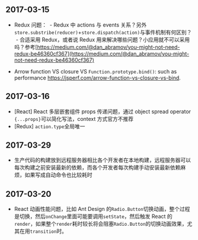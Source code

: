 ## 2017-03-15

- Redux 问题：
  - Redux 中 actions 与 events 关系？另外`store.substribe(reducer)`+`store.dispatch(action)`与事件机制有何区别？
  - 合适采用 Redux，或者说 Redux 用来解决哪些问题？小应用就不可以采用吗？参考[https://medium.com/@dan_abramov/you-might-not-need-redux-be46360cf367](https://medium.com/@dan_abramov/you-might-not-need-redux-be46360cf367)

- Arrow function VS closure VS `Function.prototype.bind()`: such as performance https://jsperf.com/arrow-function-vs-closure-vs-bind.

## 2017-03-16

- [React] React 多层嵌套组件 props 传递问题，通过 object spread operator `{...props}`可以简化写法，context 方式官方不推荐
- [Redux] `action.type`全局唯一

## 2017-03-29

- 生产代码的构建放到远程服务器相比各个开发者在本地构建，远程服务器可以每次构建之前安装最新的依赖，而各个开发者每次构建手动安装最新依赖麻烦，如果写成自动命令也比较耗时

## 2017-03-20

- React 动画性能问题，比如 Ant Design 的`Radio.Button`切换动画，整个过程是切换，然后`onChange`里面可能要调用`setState`，然后触发 React 的`render`，如果整个`render`耗时较长将会阻塞`Radio.Button`的切换动画效果，尤其在用`transition`时。
